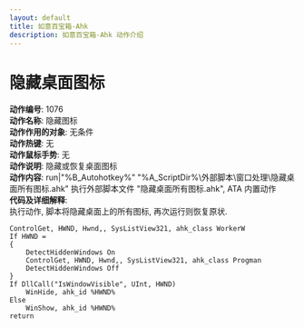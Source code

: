 ```yaml
---
layout: default
title: 如意百宝箱-Ahk
description: 如意百宝箱-Ahk 动作介绍
---
```

<link rel="stylesheet" href="../actions/css/atom-one-light.min.css">
<script src="../actions/js/highlight.min.js"></script>
<script>hljs.highlightAll();</script>

# [](#header-2) 隐藏桌面图标
**动作编号**: 1076  
**动作名称**: 隐藏图标  
**动作作用的对象**: 无条件  
**动作热键**: 无  
**动作鼠标手势**: 无  
**动作说明**: 隐藏或恢复桌面图标  
**动作内容**: run|"%B_Autohotkey%" "%A_ScriptDir%\外部脚本\窗口处理\隐藏桌面所有图标.ahk" 
执行外部脚本文件 "隐藏桌面所有图标.ahk", ATA 内置动作  
**代码及详细解释**:  
执行动作, 脚本将隐藏桌面上的所有图标, 再次运行则恢复原状.  
```Autohotkey
ControlGet, HWND, Hwnd,, SysListView321, ahk_class WorkerW
If HWND =
{
	DetectHiddenWindows On
	ControlGet, HWND, Hwnd,, SysListView321, ahk_class Progman
	DetectHiddenWindows Off
}
If DllCall("IsWindowVisible", UInt, HWND)
	WinHide, ahk_id %HWND%
Else
	WinShow, ahk_id %HWND%
return
```